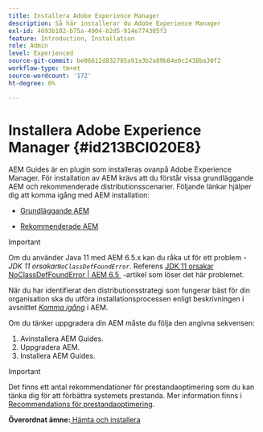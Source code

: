 ```yaml
---
title: Installera Adobe Experience Manager
description: Så här installerar du Adobe Experience Manager
exl-id: 4693b102-b75a-4904-b2d5-914e774305f3
feature: Introduction, Installation
role: Admin
level: Experienced
source-git-commit: be06612d832785a91a3b2a89b84e0c2438ba30f2
workflow-type: tm+mt
source-wordcount: '172'
ht-degree: 0%

---
```


# Installera Adobe Experience Manager {#id213BCI020E8}

AEM Guides är en plugin som installeras ovanpå Adobe Experience Manager. För installation av AEM krävs att du förstår vissa grundläggande AEM och rekommenderade distributionsscenarier. Följande länkar hjälper dig att komma igång med AEM installation:

- [Grundläggande AEM](https://helpx.adobe.com/se/experience-manager/6-5/sites/deploying/using/deploy.html#BasicConcepts)

- [Rekommenderade AEM](https://helpx.adobe.com/se/experience-manager/6-5/sites/deploying/using/recommended-deploys.html)


>[!IMPORTANT]
>
> Om du använder Java 11 med AEM 6.5.x kan du råka ut för ett problem - *JDK 11 orsakar`NoClassDefFoundError`*. Referens [JDK 11 orsakar NoClassDefFoundError \| AEM 6.5 &#x200B;](https://helpx.adobe.com/experience-manager/kb/jdk-11-causes-noclassdeffounderror---aem-6-5.html) -artikel som löser det här problemet.

När du har identifierat den distributionsstrategi som fungerar bäst för din organisation ska du utföra installationsprocessen enligt beskrivningen i avsnittet *[Komma igång](https://helpx.adobe.com/se/experience-manager/6-5/sites/deploying/using/deploy.html#GettingStarted)* i AEM.

Om du tänker uppgradera din AEM måste du följa den angivna sekvensen:

1. Avinstallera AEM Guides.
1. Uppgradera AEM.
1. Installera AEM Guides.

>[!IMPORTANT]
>
> Det finns ett antal rekommendationer för prestandaoptimering som du kan tänka dig för att förbättra systemets prestanda. Mer information finns i [Recommendations för prestandaoptimering](download-install-recommend-perf-optimiz.md#).

**Överordnat ämne:**&#x200B;[&#x200B; Hämta och installera](download-install.md)
